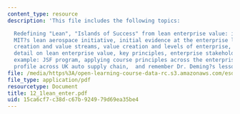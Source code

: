 ```yaml
---
content_type: resource
description: 'This file includes the following topics:

  Redefining "Lean", "Islands of Success" from lean enterprise value: insights from
  MIT?s lean aerospace initiative, initial evidence at the enterprise level, value
  creation and value streams, value creation and levels of enterprise, additional
  detail on lean enterprise value, key principles, enterprise stakeholders, enterprise
  example: JSF program, applying course principles across the enterprise, inventory
  profile across UK auto supply chain,  and remember Dr. Deming?s lesson.'
file: /media/https%3A/open-learning-course-data-rc.s3.amazonaws.com/esd-60-lean-six-sigma-processes-summer-2004/15ca6cf7c38dc67b924979d69ea35be4_12_1lean_enter.pdf
file_type: application/pdf
resourcetype: Document
title: 12_1lean_enter.pdf
uid: 15ca6cf7-c38d-c67b-9249-79d69ea35be4
---
```

